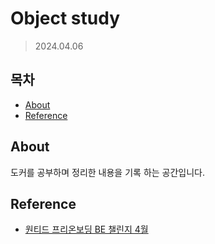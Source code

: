 # Object study

>  2024.04.06

## 목차

- [About](#about)
- [Reference](#reference)

## About

도커를 공부하며 정리한 내용을 기록 하는 공간입니다.

## Reference

- [원티드 프리온보딩 BE 챌린지 4월](https://www.wanted.co.kr/events/pre_challenge_be_18_pages)

